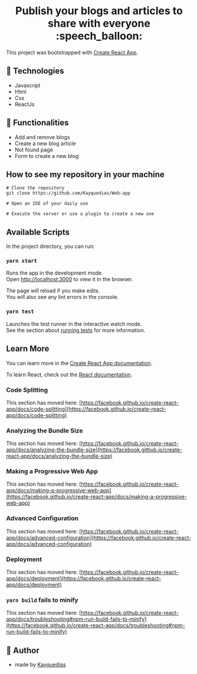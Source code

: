 <h1 align="center">Publish your blogs and articles to share with everyone   :speech_balloon:</h1>

This project was bootstrapped with [Create React App](https://github.com/facebook/create-react-app).

## :rocket: Technologies

<ul>
  <li>Javascript</li>
  <li>Html</li>
  <li>Css</li>
  <li>ReactJs</li>
</ul>

## 📑 Functionalities

<ul>
  <li>Add and remove blogs</li>
  <li>Create a new blog article</li>
  <li>Not found page</li>
  <li>Form to create a new blog</li>
</ul>

## How to see my repository in your machine

```
# Clone the repository
git clone https://github.com/Kayquedias/Web-app

# Open an IDE of your daily use

# Execute the server or use a plugin to create a new one
```
## Available Scripts

In the project directory, you can run:

### `yarn start`

Runs the app in the development mode.\
Open [http://localhost:3000](http://localhost:3000) to view it in the browser.

The page will reload if you make edits.\
You will also see any lint errors in the console.

### `yarn test`

Launches the test runner in the interactive watch mode.\
See the section about [running tests](https://facebook.github.io/create-react-app/docs/running-tests) for more information.

## Learn More

You can learn more in the [Create React App documentation](https://facebook.github.io/create-react-app/docs/getting-started).

To learn React, check out the [React documentation](https://reactjs.org/).

### Code Splitting

This section has moved here: [https://facebook.github.io/create-react-app/docs/code-splitting](https://facebook.github.io/create-react-app/docs/code-splitting)

### Analyzing the Bundle Size

This section has moved here: [https://facebook.github.io/create-react-app/docs/analyzing-the-bundle-size](https://facebook.github.io/create-react-app/docs/analyzing-the-bundle-size)

### Making a Progressive Web App

This section has moved here: [https://facebook.github.io/create-react-app/docs/making-a-progressive-web-app](https://facebook.github.io/create-react-app/docs/making-a-progressive-web-app)

### Advanced Configuration

This section has moved here: [https://facebook.github.io/create-react-app/docs/advanced-configuration](https://facebook.github.io/create-react-app/docs/advanced-configuration)

### Deployment

This section has moved here: [https://facebook.github.io/create-react-app/docs/deployment](https://facebook.github.io/create-react-app/docs/deployment)

### `yarn build` fails to minify

This section has moved here: [https://facebook.github.io/create-react-app/docs/troubleshooting#npm-run-build-fails-to-minify](https://facebook.github.io/create-react-app/docs/troubleshooting#npm-run-build-fails-to-minify)

## :bust_in_silhouette: Author 

- made by [Kayquedias](https://www.linkedin.com/in/kayque-dias-363644214/)

